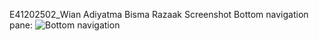 E41202502_Wian Adiyatma Bisma Razaak
Screenshot Bottom navigation pane:
![Bottom navigation](https://user-images.githubusercontent.com/80669988/137236922-b98f52d7-8882-40c8-bbb4-4b50a89e983b.jpg)

